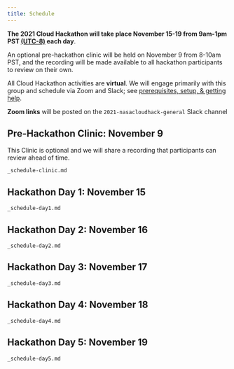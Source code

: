 ```yaml
---
title: Schedule
---
```


**The 2021 Cloud Hackathon will take place November 15-19 from 9am-1pm PST [(UTC-8)](https://www.timeanddate.com/time/zones/pst) each day**.   

An optional pre-hackathon clinic will be held on November 9 from 8-10am PST, and the recording will be made available to all hackathon participants to review on their own.

All Cloud Hackathon activities are **virtual**. We will engage primarily with this group and schedule via Zoom and Slack; see [prerequisites, setup, & getting help](https://nasa-openscapes.github.io/2021-Cloud-Hackathon/logistics/prerequisites.html).

**Zoom links** will be posted on the `2021-nasacloudhack-general` Slack channel
 
## Pre-Hackathon Clinic: November 9

This Clinic is optional and we will share a recording that participants can review ahead of time. 


```{.include}
_schedule-clinic.md
```


## Hackathon Day 1: November 15

```{.include}
_schedule-day1.md
```

## Hackathon Day 2: November 16

```{.include}
_schedule-day2.md
```

## Hackathon Day 3: November 17

```{.include}
_schedule-day3.md
```

## Hackathon Day 4: November 18

```{.include}
_schedule-day4.md
```

## Hackathon Day 5: November 19

```{.include}
_schedule-day5.md
```
